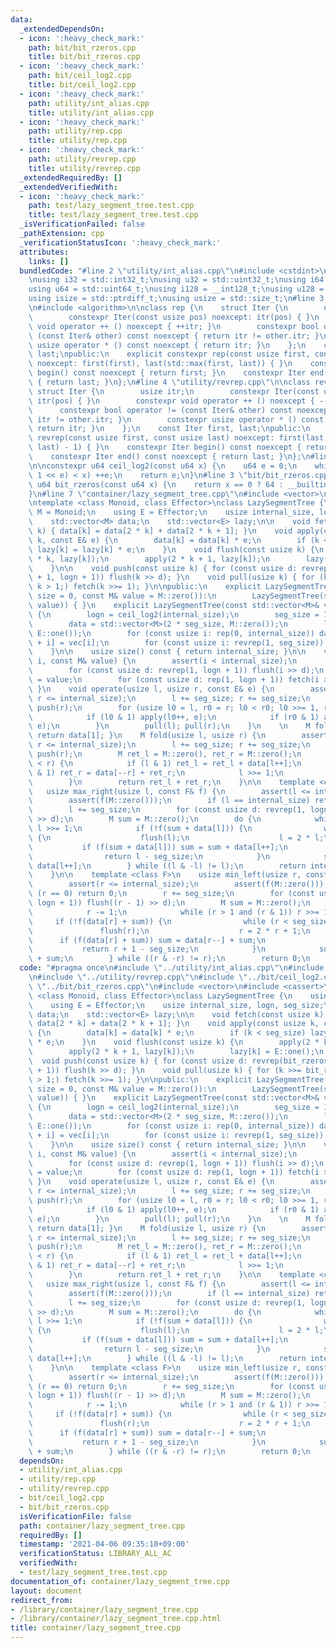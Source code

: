 ```yaml
---
data:
  _extendedDependsOn:
  - icon: ':heavy_check_mark:'
    path: bit/bit_rzeros.cpp
    title: bit/bit_rzeros.cpp
  - icon: ':heavy_check_mark:'
    path: bit/ceil_log2.cpp
    title: bit/ceil_log2.cpp
  - icon: ':heavy_check_mark:'
    path: utility/int_alias.cpp
    title: utility/int_alias.cpp
  - icon: ':heavy_check_mark:'
    path: utility/rep.cpp
    title: utility/rep.cpp
  - icon: ':heavy_check_mark:'
    path: utility/revrep.cpp
    title: utility/revrep.cpp
  _extendedRequiredBy: []
  _extendedVerifiedWith:
  - icon: ':heavy_check_mark:'
    path: test/lazy_segment_tree.test.cpp
    title: test/lazy_segment_tree.test.cpp
  _isVerificationFailed: false
  _pathExtension: cpp
  _verificationStatusIcon: ':heavy_check_mark:'
  attributes:
    links: []
  bundledCode: "#line 2 \"utility/int_alias.cpp\"\n#include <cstdint>\n#include <cstddef>\n\
    \nusing i32 = std::int32_t;\nusing u32 = std::uint32_t;\nusing i64 = std::int64_t;\n\
    using u64 = std::uint64_t;\nusing i128 = __int128_t;\nusing u128 = __uint128_t;\n\
    using isize = std::ptrdiff_t;\nusing usize = std::size_t;\n#line 3 \"utility/rep.cpp\"\
    \n#include <algorithm>\n\nclass rep {\n    struct Iter {\n        usize itr;\n\
    \        constexpr Iter(const usize pos) noexcept: itr(pos) { }\n        constexpr\
    \ void operator ++ () noexcept { ++itr; }\n        constexpr bool operator !=\
    \ (const Iter& other) const noexcept { return itr != other.itr; }\n        constexpr\
    \ usize operator * () const noexcept { return itr; }\n    };\n    const Iter first,\
    \ last;\npublic:\n    explicit constexpr rep(const usize first, const usize last)\
    \ noexcept: first(first), last(std::max(first, last)) { }\n    constexpr Iter\
    \ begin() const noexcept { return first; }\n    constexpr Iter end() const noexcept\
    \ { return last; }\n};\n#line 4 \"utility/revrep.cpp\"\n\nclass revrep {\n   \
    \ struct Iter {\n        usize itr;\n        constexpr Iter(const usize pos) noexcept:\
    \ itr(pos) { }\n        constexpr void operator ++ () noexcept { --itr; }\n  \
    \      constexpr bool operator != (const Iter& other) const noexcept { return\
    \ itr != other.itr; }\n        constexpr usize operator * () const noexcept {\
    \ return itr; }\n    };\n    const Iter first, last;\npublic:\n    explicit constexpr\
    \ revrep(const usize first, const usize last) noexcept: first(last - 1), last(std::min(first,\
    \ last) - 1) { }\n    constexpr Iter begin() const noexcept { return first; }\n\
    \    constexpr Iter end() const noexcept { return last; }\n};\n#line 3 \"bit/ceil_log2.cpp\"\
    \n\nconstexpr u64 ceil_log2(const u64 x) {\n    u64 e = 0;\n    while (((u64)\
    \ 1 << e) < x) ++e;\n    return e;\n}\n#line 3 \"bit/bit_rzeros.cpp\"\n\nconstexpr\
    \ u64 bit_rzeros(const u64 x) {\n    return x == 0 ? 64 : __builtin_ctzll(x);\n\
    }\n#line 7 \"container/lazy_segment_tree.cpp\"\n#include <vector>\n#include <cassert>\n\
    \ntemplate <class Monoid, class Effector>\nclass LazySegmentTree {\n    using\
    \ M = Monoid;\n    using E = Effector;\n    usize internal_size, logn, seg_size;\n\
    \    std::vector<M> data;\n    std::vector<E> lazy;\n\n    void fetch(const usize\
    \ k) { data[k] = data[2 * k] + data[2 * k + 1]; }\n    void apply(const usize\
    \ k, const E& e) {\n        data[k] = data[k] * e;\n        if (k < seg_size)\
    \ lazy[k] = lazy[k] * e;\n    }\n    void flush(const usize k) {\n        apply(2\
    \ * k, lazy[k]);\n        apply(2 * k + 1, lazy[k]);\n        lazy[k] = E::one();\n\
    \    }\n\n    void push(const usize k) { for (const usize d: revrep(bit_rzeros(k)\
    \ + 1, logn + 1)) flush(k >> d); }\n    void pull(usize k) { for (k >>= bit_rzeros(k);\
    \ k > 1;) fetch(k >>= 1); }\n\npublic:\n    explicit LazySegmentTree(const usize\
    \ size = 0, const M& value = M::zero()):\n        LazySegmentTree(std::vector<M>(size,\
    \ value)) { }\n    explicit LazySegmentTree(const std::vector<M>& vec): internal_size(vec.size())\
    \ {\n        logn = ceil_log2(internal_size);\n        seg_size = 1 << logn;\n\
    \        data = std::vector<M>(2 * seg_size, M::zero());\n        lazy = std::vector<E>(seg_size,\
    \ E::one());\n        for (const usize i: rep(0, internal_size)) data[seg_size\
    \ + i] = vec[i];\n        for (const usize i: revrep(1, seg_size)) fetch(i);\n\
    \    }\n\n    usize size() const { return internal_size; }\n\n    void assign(usize\
    \ i, const M& value) {\n        assert(i < internal_size);\n        i += seg_size;\n\
    \        for (const usize d: revrep(1, logn + 1)) flush(i >> d);\n        data[i]\
    \ = value;\n        for (const usize d: rep(1, logn + 1)) fetch(i >> d);\n   \
    \ }\n    void operate(usize l, usize r, const E& e) {\n        assert(l <= r and\
    \ r <= internal_size);\n        l += seg_size; r += seg_size;\n        push(l);\
    \ push(r);\n        for (usize l0 = l, r0 = r; l0 < r0; l0 >>= 1, r0 >>= 1) {\n\
    \            if (l0 & 1) apply(l0++, e);\n            if (r0 & 1) apply(--r0,\
    \ e);\n        }\n        pull(l); pull(r);\n    }\n    \n    M fold() const {\
    \ return data[1]; }\n    M fold(usize l, usize r) {\n        assert(l <= r and\
    \ r <= internal_size);\n        l += seg_size; r += seg_size;\n        push(l);\
    \ push(r);\n        M ret_l = M::zero(), ret_r = M::zero();\n        while (l\
    \ < r) {\n            if (l & 1) ret_l = ret_l + data[l++];\n            if (r\
    \ & 1) ret_r = data[--r] + ret_r;\n            l >>= 1;\n            r >>= 1;\n\
    \        }\n        return ret_l + ret_r;\n    }\n\n    template <class F>\n \
    \   usize max_right(usize l, const F& f) {\n        assert(l <= internal_size);\n\
    \        assert(f(M::zero()));\n        if (l == internal_size) return internal_size;\n\
    \        l += seg_size;\n        for (const usize d: revrep(1, logn + 1)) flush(l\
    \ >> d);\n        M sum = M::zero();\n        do {\n            while (!(l & 1))\
    \ l >>= 1;\n            if (!f(sum + data[l])) {\n                while (l < seg_size)\
    \ {\n                    flush(l);\n                    l = 2 * l;\n         \
    \           if (f(sum + data[l])) sum = sum + data[l++];\n                }\n\
    \                return l - seg_size;\n            }\n            sum = sum +\
    \ data[l++];\n        } while ((l & -l) != l);\n        return internal_size;\n\
    \    }\n\n    template <class F>\n    usize min_left(usize r, const F& f) {\n\
    \        assert(r <= internal_size);\n        assert(f(M::zero()));\n        if\
    \ (r == 0) return 0;\n        r += seg_size;\n        for (const usize d: revrep(1,\
    \ logn + 1)) flush((r - 1) >> d);\n        M sum = M::zero();\n        do {\n\
    \            r -= 1;\n            while (r > 1 and (r & 1)) r >>= 1;\n       \
    \     if (!f(data[r] + sum)) {\n                while (r < seg_size) {\n     \
    \               flush(r);\n                    r = 2 * r + 1;\n              \
    \      if (f(data[r] + sum)) sum = data[r--] + sum;\n                }\n     \
    \           return r + 1 - seg_size;\n            }\n            sum = data[r]\
    \ + sum;\n        } while ((r & -r) != r);\n        return 0;\n    }\n};\n"
  code: "#pragma once\n#include \"../utility/int_alias.cpp\"\n#include \"../utility/rep.cpp\"\
    \n#include \"../utility/revrep.cpp\"\n#include \"../bit/ceil_log2.cpp\"\n#include\
    \ \"../bit/bit_rzeros.cpp\"\n#include <vector>\n#include <cassert>\n\ntemplate\
    \ <class Monoid, class Effector>\nclass LazySegmentTree {\n    using M = Monoid;\n\
    \    using E = Effector;\n    usize internal_size, logn, seg_size;\n    std::vector<M>\
    \ data;\n    std::vector<E> lazy;\n\n    void fetch(const usize k) { data[k] =\
    \ data[2 * k] + data[2 * k + 1]; }\n    void apply(const usize k, const E& e)\
    \ {\n        data[k] = data[k] * e;\n        if (k < seg_size) lazy[k] = lazy[k]\
    \ * e;\n    }\n    void flush(const usize k) {\n        apply(2 * k, lazy[k]);\n\
    \        apply(2 * k + 1, lazy[k]);\n        lazy[k] = E::one();\n    }\n\n  \
    \  void push(const usize k) { for (const usize d: revrep(bit_rzeros(k) + 1, logn\
    \ + 1)) flush(k >> d); }\n    void pull(usize k) { for (k >>= bit_rzeros(k); k\
    \ > 1;) fetch(k >>= 1); }\n\npublic:\n    explicit LazySegmentTree(const usize\
    \ size = 0, const M& value = M::zero()):\n        LazySegmentTree(std::vector<M>(size,\
    \ value)) { }\n    explicit LazySegmentTree(const std::vector<M>& vec): internal_size(vec.size())\
    \ {\n        logn = ceil_log2(internal_size);\n        seg_size = 1 << logn;\n\
    \        data = std::vector<M>(2 * seg_size, M::zero());\n        lazy = std::vector<E>(seg_size,\
    \ E::one());\n        for (const usize i: rep(0, internal_size)) data[seg_size\
    \ + i] = vec[i];\n        for (const usize i: revrep(1, seg_size)) fetch(i);\n\
    \    }\n\n    usize size() const { return internal_size; }\n\n    void assign(usize\
    \ i, const M& value) {\n        assert(i < internal_size);\n        i += seg_size;\n\
    \        for (const usize d: revrep(1, logn + 1)) flush(i >> d);\n        data[i]\
    \ = value;\n        for (const usize d: rep(1, logn + 1)) fetch(i >> d);\n   \
    \ }\n    void operate(usize l, usize r, const E& e) {\n        assert(l <= r and\
    \ r <= internal_size);\n        l += seg_size; r += seg_size;\n        push(l);\
    \ push(r);\n        for (usize l0 = l, r0 = r; l0 < r0; l0 >>= 1, r0 >>= 1) {\n\
    \            if (l0 & 1) apply(l0++, e);\n            if (r0 & 1) apply(--r0,\
    \ e);\n        }\n        pull(l); pull(r);\n    }\n    \n    M fold() const {\
    \ return data[1]; }\n    M fold(usize l, usize r) {\n        assert(l <= r and\
    \ r <= internal_size);\n        l += seg_size; r += seg_size;\n        push(l);\
    \ push(r);\n        M ret_l = M::zero(), ret_r = M::zero();\n        while (l\
    \ < r) {\n            if (l & 1) ret_l = ret_l + data[l++];\n            if (r\
    \ & 1) ret_r = data[--r] + ret_r;\n            l >>= 1;\n            r >>= 1;\n\
    \        }\n        return ret_l + ret_r;\n    }\n\n    template <class F>\n \
    \   usize max_right(usize l, const F& f) {\n        assert(l <= internal_size);\n\
    \        assert(f(M::zero()));\n        if (l == internal_size) return internal_size;\n\
    \        l += seg_size;\n        for (const usize d: revrep(1, logn + 1)) flush(l\
    \ >> d);\n        M sum = M::zero();\n        do {\n            while (!(l & 1))\
    \ l >>= 1;\n            if (!f(sum + data[l])) {\n                while (l < seg_size)\
    \ {\n                    flush(l);\n                    l = 2 * l;\n         \
    \           if (f(sum + data[l])) sum = sum + data[l++];\n                }\n\
    \                return l - seg_size;\n            }\n            sum = sum +\
    \ data[l++];\n        } while ((l & -l) != l);\n        return internal_size;\n\
    \    }\n\n    template <class F>\n    usize min_left(usize r, const F& f) {\n\
    \        assert(r <= internal_size);\n        assert(f(M::zero()));\n        if\
    \ (r == 0) return 0;\n        r += seg_size;\n        for (const usize d: revrep(1,\
    \ logn + 1)) flush((r - 1) >> d);\n        M sum = M::zero();\n        do {\n\
    \            r -= 1;\n            while (r > 1 and (r & 1)) r >>= 1;\n       \
    \     if (!f(data[r] + sum)) {\n                while (r < seg_size) {\n     \
    \               flush(r);\n                    r = 2 * r + 1;\n              \
    \      if (f(data[r] + sum)) sum = data[r--] + sum;\n                }\n     \
    \           return r + 1 - seg_size;\n            }\n            sum = data[r]\
    \ + sum;\n        } while ((r & -r) != r);\n        return 0;\n    }\n};\n"
  dependsOn:
  - utility/int_alias.cpp
  - utility/rep.cpp
  - utility/revrep.cpp
  - bit/ceil_log2.cpp
  - bit/bit_rzeros.cpp
  isVerificationFile: false
  path: container/lazy_segment_tree.cpp
  requiredBy: []
  timestamp: '2021-04-06 09:35:18+09:00'
  verificationStatus: LIBRARY_ALL_AC
  verifiedWith:
  - test/lazy_segment_tree.test.cpp
documentation_of: container/lazy_segment_tree.cpp
layout: document
redirect_from:
- /library/container/lazy_segment_tree.cpp
- /library/container/lazy_segment_tree.cpp.html
title: container/lazy_segment_tree.cpp
---
```

